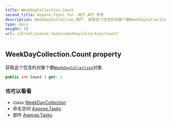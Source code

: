 ```yaml
---
title: WeekDayCollection.Count
second_title: Aspose.Tasks for .NET API 参考
description: WeekDayCollection 财产. 获取这个包含的对象个数WeekDayCollection对象.
type: docs
weight: 10
url: /zh/net/aspose.tasks/weekdaycollection/count/
---
```

## WeekDayCollection.Count property

获取这个包含的对象个数[`WeekDayCollection`](../)对象.

```csharp
public int Count { get; }
```

### 也可以看看

* class [WeekDayCollection](../)
* 命名空间 [Aspose.Tasks](../../weekdaycollection/)
* 部件 [Aspose.Tasks](../../../)


